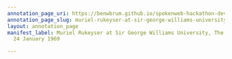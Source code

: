 ```yaml
---
annotation_page_uri: https://benwbrum.github.io/spokenweb-hackathon-development/annotations/muriel-rukeyser-at-sir-george-williams-university-the-poetry-series-24-january-1969-canvas-1-introducer.json
annotation_page_slug: muriel-rukeyser-at-sir-george-williams-university-the-poetry-series-24-january-1969-canvas-1-introducer
layout: annotation_page
manifest_label: Muriel Rukeyser at Sir George Williams University, The Poetry Series,
  24 January 1969

---
```

